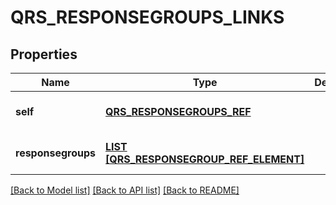 # QRS_RESPONSEGROUPS_LINKS

## Properties
Name | Type | Description | Notes
------------ | ------------- | ------------- | -------------
**self** | [**QRS_RESPONSEGROUPS_REF**](QrsResponsegroupsRef.md) |  | [optional] [default to null]
**responsegroups** | [**LIST [QRS_RESPONSEGROUP_REF_ELEMENT]**](QrsResponsegroupRefElement.md) |  | [optional] [default to null]

[[Back to Model list]](../README.md#documentation-for-models) [[Back to API list]](../README.md#documentation-for-api-endpoints) [[Back to README]](../README.md)


